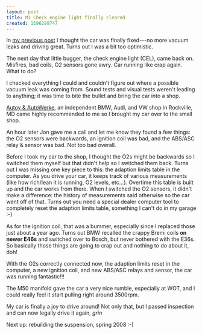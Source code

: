 ```yaml
--- 
layout: post
title: M3 Check engine light finally cleared
created: 1196289747
---
```

In <a href="http://tedserbinski.com/2007/09/17/rebuilding-bmw-intake-s52-m50-intake-manifold-conversion-day-7">my previous post</a> I thought the car was finally fixed---no more vacuum leaks and driving great. Turns out I was a bit too optimistic.

The next day that little bugger, the check engine light (CEL), came back on. Misfires, bad coils, O2 sensors gone awry. Car running like crap again. What to do?

I checked everything I could and couldn't figure out where a possible vacuum leak was coming from. Sound tests and visual tests weren't leading to anything; it was time to bite the bullet and bring the car into a shop.

<a href="http://www.autoy-autowerke.com/">Autoy & AutoWerke</a>, an independent BMW, Audi, and VW shop in Rockville, MD came highly recommended to me so I brought my car over to the small shop.

An hour later Jon gave me a call and let me know they found a few things: the O2 sensors were backwards, an ignition coil was bad, and the ABS/ASC relay & sensor was bad. Not too bad overall.

Before I took my car to the shop, I thought the O2s might be backwards so I switched them myself but that didn't help so I switched them back. Turns out I was missing one key piece to this: the adaption limits table in the computer. As you drive your car, it keeps track of various measurements (like how rich/lean it is running, O2 levels, etc...). Overtime this table is built up and the car works from there. When I switched the O2 sensors, it didn't make a difference: the history of measurements said otherwise so the car went off of that. Turns out you need a special dealer computer tool to completely reset the adaption limits table, something I can't do in my garage :-)

As for the ignition coil, that was a bummer, especially since I replaced those just about a year ago. Turns out BMW recalled the crappy Bremi coils <strong>on newer E46s</strong> and switched over to Bosch, but never bothered with the E36s. So basically those things are going to crap out and nothing to do about it, doh! 

With the O2s correctly connected now, the adaption limits reset in the computer, a new ignition coil, and new ABS/ASC relays and sensor, the car was running fantastic!!!

The M50 manifold gave the car a very nice rumble, especially at WOT, and I could really feel it start pulling right around 3500rpm. 

My car is finally a joy to drive around! Not only that, but I passed inspection and can now legally drive it again, *grin*

Next up: rebuilding the suspension, spring 2008 :-)
